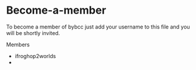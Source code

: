 # Become-a-member

To become a member of bybcc just add your username to this file and you will be shortly invited.

Members
- ifroghop2worlds
-
